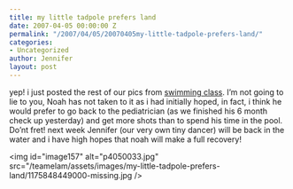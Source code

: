 ```yaml
---
title: my little tadpole prefers land
date: 2007-04-05 00:00:00 Z
permalink: "/2007/04/05/20070405my-little-tadpole-prefers-land/"
categories:
- Uncategorized
author: Jennifer
layout: post
---
```


yep! i just posted the rest of our pics from [swimming class](http://www.flickr.com/photos/jenniferandJennifers_photos/sets/72157600049893183/ "swimming class"). I&#8217;m not going to lie to you, Noah has not taken to it as i had initially hoped, in fact, i think he would prefer to go back to the pediatrician (as we finished his 6 month check up yesterday) and get more shots than to spend his time in the pool. Do&#8217;nt fret! next week Jennifer (our very own tiny dancer) will be back in the water and i have high hopes that noah will make a full recovery!

<img id="image157" alt="p4050033.jpg" src="/teamelam/assets/images/my-little-tadpole-prefers-land/1175848449000-missing.jpg />
